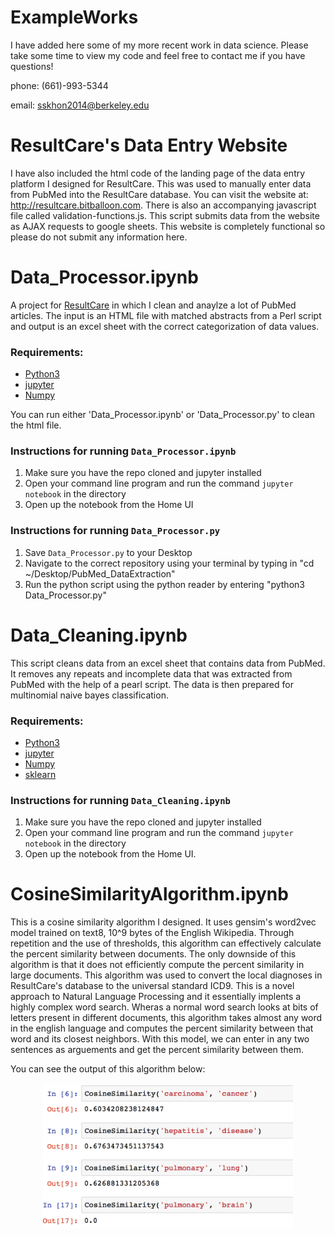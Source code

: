 # ExampleWorks
I have added here some of my more recent work in data science. Please take some time to view my code and feel free to contact me if you have questions!

phone: (661)-993-5344

email: sskhon2014@berkeley.edu

# ResultCare's Data Entry Website 
I have also included the html code of the landing page of the data entry platform I designed for ResultCare. This was used to manually enter data from PubMed into the ResultCare database. You can visit the website at: http://resultcare.bitballoon.com.
There is also an accompanying javascript file called validation-functions.js. This script submits data from the website as AJAX requests to google sheets. This website is completely functional so please do not submit any information here. 

# Data_Processor.ipynb
A project for [ResultCare](https://www.resultcare.com/) in which I clean and anaylze a lot of PubMed articles. The input is an HTML file with matched abstracts from a Perl script and output is an excel sheet with the correct categorization of data values.



### Requirements:
* [Python3](https://www.python.org/downloads/)
* [jupyter](http://jupyter.org/install.html)
* [Numpy](https://scipy.org/install.html)


You can run either 'Data_Processor.ipynb' or 'Data_Processor.py' to clean the html file. 

### Instructions for running `Data_Processor.ipynb`
1. Make sure you have the repo cloned and jupyter installed
2. Open your command line program and run the command `jupyter notebook` in the directory
3. Open up the notebook from the Home UI


### Instructions for running `Data_Processor.py`
1. Save  `Data_Processor.py` to your Desktop
2. Navigate to the correct repository using your terminal by typing in "cd ~/Desktop/PubMed_DataExtraction"
3. Run the python script using the python reader by entering "python3 Data_Processor.py"

# Data_Cleaning.ipynb
This script cleans data from an excel sheet that contains data from PubMed. It removes any repeats and incomplete data that was extracted from PubMed with the help of a pearl script. The data is then prepared for multinomial naive bayes classification. 

### Requirements:
* [Python3](https://www.python.org/downloads/)
* [jupyter](http://jupyter.org/install.html)
* [Numpy](https://scipy.org/install.html)
* [sklearn](http://scikit-learn.org/stable/install.html)


### Instructions for running `Data_Cleaning.ipynb`
1. Make sure you have the repo cloned and jupyter installed
2. Open your command line program and run the command `jupyter notebook` in the directory
3. Open up the notebook from the Home UI.

# CosineSimilarityAlgorithm.ipynb
This is a cosine similarity algorithm I designed. It uses gensim's word2vec model trained on text8, 10^9 bytes of the English Wikipedia. Through repetition and the use of thresholds, this algorithm can effectively calculate the percent similarity between documents. The only downside of this algorithm is that it does not efficiently compute the percent similarity in large documents. This algorithm was used to convert the local diagnoses in ResultCare's database to the universal standard ICD9. This is a novel approach to Natural Language Processing and it essentially implents a highly complex word search. Wheras a normal word search looks at bits of letters present in different documents, this algorithm takes almost any word in the english language and computes the percent similarity between that word and its closest neighbors. With this model, we can enter in any two sentences as arguements and get the percent similarity between them. 

You can see the output of this algorithm below:

<p align="center">
  <img src="screenshot.png" width="400"/>
  </p>
  



